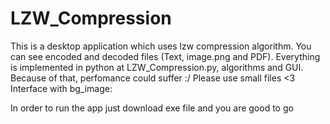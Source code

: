# LZW_Compression
This is a desktop application which uses lzw compression algorithm.
You can see encoded and decoded files (Text, image.png and PDF).
Everything is implemented in python at LZW_Compression.py, algorithms and GUI. Because of that, perfomance could suffer :/
Please use small files <3
Interface with bg_image:

In order to run the app just download exe file and you are good to go

